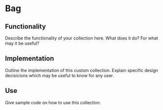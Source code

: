 # Bag

## Functionality

Describe the functionality of your collection here. What does it do? For what may it be useful?

## Implementation

Outline the implementation of this custom collection. Explain specific design decisicions which may be useful to know for any user.

## Use

Give sample code on how to use this collection.
